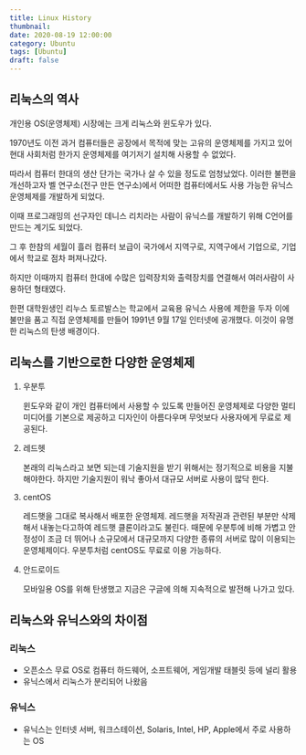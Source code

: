 ```yaml
---
title: Linux History
thumbnail: 
date: 2020-08-19 12:00:00
category: Ubuntu
tags: [Ubuntu]
draft: false
---
```


## 리눅스의 역사

개인용 OS(운영체제) 시장에는 크게 리눅스와 윈도우가 있다.

1970년도 이전 과거 컴퓨터들은 공장에서 목적에 맞는 고유의 운영체제를 가지고 있어 현대 사회처럼 한가지 운영체제를 여기저기 설치해 사용할 수 없었다.

따라서 컴퓨터 한대의 생산 단가는 국가나 살 수 있을 정도로 엄청났었다. 이러한 불편을 개선하고자 벨 연구소(전구 만든 연구소)에서 어떠한 컴퓨터에서도 사용 가능한 유닉스 운영체제를 개발하게 되었다.

이때 프로그래밍의 선구자인 데니스 리치라는 사람이 유닉스를 개발하기 위해 C언어를 만드는 계기도 되었다.

그 후 한참의 세월이 흘러 컴퓨터 보급이 국가에서 지역구로, 지역구에서 기업으로, 기업에서 학교로 점차 퍼져나갔다.

하지만 이때까지 컴퓨터 한대에 수많은 입력장치와 출력장치를 연결해서 여러사람이 사용하던 형태였다.

한편 대학원생인 리누스 토르발스는 학교에서 교육용 유닉스 사용에 제한을 두자 이에 불만을 품고 직접 운영체제를 만들어 1991년 9월 17일 인터넷에 공개했다. 이것이 유명한 리눅스의 탄생 배경이다.

## 리눅스를 기반으로한 다양한 운영체제
1. 우분투

    윈도우와 같이 개인 컴퓨터에서 사용할 수 있도록 만들어진 운영체제로 다양한 멀티 미디어를 기본으로 제공하고 디자인이 아름다우며 무엇보다 사용자에게 무료로 제공된다.

2. 레드헷

    본래의 리눅스라고 보면 되는데 기술지원을 받기 위해서는 정기적으로 비용을 지불해야한다. 하지만 기술지원이 워낙 좋아서 대규모 서버로 사용이 많닥 한다.

3. centOS

    레드햇을 그대로 복사해서 배포한 운영체제. 레드햇을 저작권과 관련된 부분만 삭제해서 내놓는다고하여 레드햇 클론이라고도 불린다. 때문에 우분투에 비해 가볍고 안정성이 조금 더 뛰어나 소규모에서 대규모까지 다양한 종류의 서버로 많이 이용되는 운영체제이다. 우분투처럼 centOS도 무료로 이용 가능하다.

4. 안드로이드

    모바일용 OS를 위해 탄생했고 지금은 구글에 의해 지속적으로 발전해 나가고 있다.

## 리눅스와 유닉스와의 차이점

### 리눅스
- 오픈소스 무료 OS로 컴퓨터 하드웨어, 소프트웨어, 게임개발 태블릿 등에 널리 활용
- 유닉스에서 리눅스가 분리되어 나왔음
    
### 유닉스
- 유닉스는 인터넷 서버, 워크스테이션, Solaris, Intel, HP, Apple에서 주로 사용하는 OS